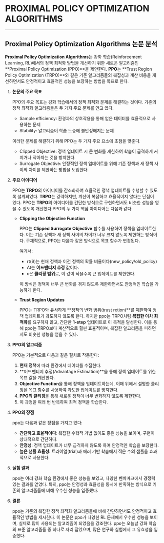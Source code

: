 # PROXIMAL POLICY OPTIMIZATION ALGORITHMS

------

## Proximal Policy Optimization Algorithms 논문 분석


**Proximal Policy Optimization Algorithms**는 강화 학습(Reinforcement Learning, RL)에서의 정책 최적화 방법을 개선하기 위한 새로운 알고리즘인 
**Proximal Policy Optimization (PPO)**을 제안한다. **PPO**는 **Trust Region Policy Optimization (TRPO)**와 같은 기존 알고리즘들의 복잡성과 계산 비용을 개선하면서도
안정적이고 효율적인 성능을 보장하는 방법을 목표로 한다.


1. **논문의 주요 목표**


   PPO의 주요 목표는 강화 학습에서의 정책 최적화 문제를 해결하는 것이다. 기존의 정책 최적화 알고리즘들은 두 가지 주요 문제를 안고 있다.
   + Sample efficiency: 환경과의 상호작용을 통해 얻은 데이터를 효율적으로 사용하는 문제
   + Stability: 알고리즘이 학습 도중에 불안정해지는 문제


   이러한 문제를 해결하기 위해 PPO는 두 가지 주요 요소에 초점을 맞춘다.
   + Clipped Objective: 정책 업데이트 시 큰 변화를 제한하여 학습이 급격하게 커지거나 작아지는 것을 방지한다.
   + Surrogate Objective: 안정적인 정책 업데이트를 위해 기존 정책과 새 정책 사이의 차이를 제한하는 방법을 도입한다.


2. **주요 아이디어**


   PPO는 **TRPO**의 아이디어를 간소화하여 효율적인 정책 업데이트를 수행할 수 있도록 설계되었다. **TRPO**는 강력하지만, 계산이 복잡하고 효율적이지 않다는 단점이 있다.
   PPO는 **TRPO**의 아이디어를 간단한 방식으로 구현하면서도 비슷한 성능을 얻을 수 있도록 개선했다.PPO의 두 가지 핵심 아이디어는 다음과 같다.


   + **Clipping the Objective Function**


     PPO는 **Clipped Surrogate Objective** 함수를 사용하여 정책을 업데이트한다. 이는 기존 정책과 새 정책 사이의 차이가 너무 크지 않도록 제한하는 방식이다.
     구체적으로, PPO는 다음과 같은 방식으로 목표 함수가 변경된다.


     여기서:
     + rt(θ)는 현재 정책과 이전 정책의 확률 비율이다(new_policy/old_policy)
     + At는 **어드밴티지 추정** 값이다.
     + ε은 **클리핑 범위**로, 이 값이 작을수록 큰 업데이트를 제한한다.


     이 방식은 정책이 너무 큰 변화를 겪지 않도록 제한하면서도 안정적인 학습을 가능하게 한다.


   + **Trust Region Updates**
  

     PPO는 TRPO와 유사하게 **정책의 변화 범위(trust retion)**를 제한하여 정책 업데이트가 과도하지 않도록 한다. 하지만 ppo는 TRPO처럼 **복잡한 이차 최적화**를 요구하지 않고,
     간단한 **1-step** 업데이트로 이 목적을 달성한다. 이를 통해 ppo는 TRPO보다 계산적으로 훨씬 효율적이며, 복잡한 알고리즘을 피하면서도 비슷한 성능을 얻을 수 있다.


3. **PPO의 알고리즘**


   PPO는 기본적으로 다음과 같은 절차로 작동한다:


   1. **현재 정책**에 따라 환경에서 데이터를 수집한다.
   2. **어드밴티지 추정(Advantage Estimation)**을 통해 정책 업데이트를 위한 목표 값을 계산한다.
   3. **Objective Function**을 통해 정책을 업데이트하는데, 이때 위에서 설명한 클리핑된 목표 함수를 사용하여 과도한 업데이트를 방지한다.
   4. **PPO의 클리핑**을 통해 새로운 정책이 너무 변화하지 않도록 제한한다.
   5. 이 과정을 여러 번 반복하여 최적 정책을 학습한다.



4. **PPO의 장점**


   ppo는 다음과 같은 장점을 가지고 있다:


   + **간단하고 효율적이다**: 복잡한 수학적 기법 없이도 좋은 성능을 보이며, 구현이 상대적으로 간단하다.
   + **안정성**: 정책 업데이트가 너무 급격하지 않도록 하여 안정적인 학습을 보장한다.
   + **높은 샘플 효율성**: 트라이얼(trial)과 에러 기반 학습에서 적은 수의 샘플을 효과적으로 사용한다.


5. **실험 결과**


   ppo는 여러 강화 학습 환경에서 좋은 성능을 보였고, 다양한 벤치마크에서 경쟁력있는 결과를 얻었다. 특히, ppo는 안정성과 효율성을 동시에 만족하는 방식으로
   기존의 알고리즘들에 비해 우수한 성능을 입증했다.


6. **결론**


   ppo는 기존의 복잡한 정책 최적화 알고리즘들에 비해 간단하면서도 안정적이고 효율적인 방법을 제시한다. 이 논문은 ppo가 다양한 RL 문제에서 우수한 성능을 보이며,
   실제로 많이 사용되는 알고리즘이 되었음을 강조한다. ppo는 오늘날 강화 학습의 표준 알고리즘들 중 하나로 자리 잡았으며, 많은 연구와 실험에서 그 유효성을 입증했다.
